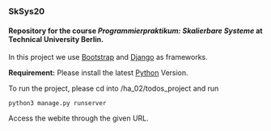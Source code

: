 ### SkSys20
#### Repository for the course *Programmierpraktikum: Skalierbare Systeme* at Technical University Berlin.


In this project we use [Bootstrap](https://getbootstrap.com/) and [Django](https://www.djangoproject.com/) as frameworks.&nbsp;


**Requirement:** Please install the latest [Python](https://www.python.org/downloads/) Version.

To run the project, please cd into /ha_02/todos_project and run 

`python3 manage.py runserver`

Access the webite through the given URL.
